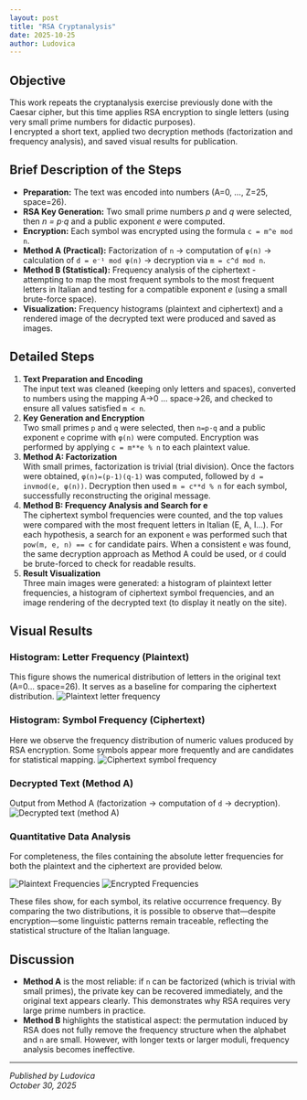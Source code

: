```yaml
---
layout: post
title: "RSA Cryptanalysis"
date: 2025-10-25
author: Ludovica
---
```


<h2>Objective</h2>

This work repeats the cryptanalysis exercise previously done with the Caesar cipher, but this time applies RSA encryption to single letters (using very small prime numbers for didactic purposes).  
I encrypted a short text, applied two decryption methods (factorization and frequency analysis), and saved visual results for publication.

<h2>Brief Description of the Steps</h2>

<ul>
  <li><strong>Preparation:</strong> The text was encoded into numbers (A=0, …, Z=25, space=26).</li>
  <li><strong>RSA Key Generation:</strong> Two small prime numbers <em>p</em> and <em>q</em> were selected, then <em>n = p·q</em> and a public exponent <em>e</em> were computed.</li>
  <li><strong>Encryption:</strong> Each symbol was encrypted using the formula <code>c = m^e mod n</code>.</li>
  <li><strong>Method A (Practical):</strong> Factorization of <code>n</code> → computation of <code>φ(n)</code> → calculation of <code>d = e⁻¹ mod φ(n)</code> → decryption via <code>m = c^d mod n</code>.</li>
  <li><strong>Method B (Statistical):</strong> Frequency analysis of the ciphertext - attempting to map the most frequent symbols to the most frequent letters in Italian and testing for a compatible exponent <em>e</em> (using a small brute-force space).</li>
  <li><strong>Visualization:</strong> Frequency histograms (plaintext and ciphertext) and a rendered image of the decrypted text were produced and saved as images.</li>
</ul>

<h2>Detailed Steps</h2>

<ol>
  <li>
    <strong>Text Preparation and Encoding</strong><br>
    The input text was cleaned (keeping only letters and spaces), converted to numbers using the mapping A→0 … space→26, and checked to ensure all values satisfied <code>m &lt; n</code>.
  </li>

  <li>
    <strong>Key Generation and Encryption</strong><br>
    Two small primes <code>p</code> and <code>q</code> were selected, then <code>n=p·q</code> and a public exponent <code>e</code> coprime with <code>φ(n)</code> were computed.  
    Encryption was performed by applying <code>c = m**e % n</code> to each plaintext value.
  </li>

  <li>
    <strong>Method A: Factorization</strong><br>
    With small primes, factorization is trivial (trial division).  
    Once the factors were obtained, <code>φ(n)=(p-1)(q-1)</code> was computed, followed by <code>d = invmod(e, φ(n))</code>.  
    Decryption then used <code>m = c**d % n</code> for each symbol, successfully reconstructing the original message.
  </li>

  <li>
    <strong>Method B: Frequency Analysis and Search for e</strong><br>
    The ciphertext symbol frequencies were counted, and the top values were compared with the most frequent letters in Italian (E, A, I...).  
    For each hypothesis, a search for an exponent <code>e</code> was performed such that <code>pow(m, e, n) == c</code> for candidate pairs.  
    When a consistent <code>e</code> was found, the same decryption approach as Method A could be used, or <code>d</code> could be brute-forced to check for readable results.
  </li>

  <li>
    <strong>Result Visualization</strong><br>
    Three main images were generated:  
    a histogram of plaintext letter frequencies, a histogram of ciphertext symbol frequencies, and an image rendering of the decrypted text (to display it neatly on the site).
  </li>
</ol>

<h2>Visual Results</h2>

<h3>Histogram: Letter Frequency (Plaintext)</h3>
This figure shows the numerical distribution of letters in the original text (A=0... space=26). It serves as a baseline for comparing the ciphertext distribution.  
<img src="{{ site.baseurl }}//assets/images/rsa_plain_freq.png" alt="Plaintext letter frequency">


<h3>Histogram: Symbol Frequency (Ciphertext)</h3>
Here we observe the frequency distribution of numeric values produced by RSA encryption.  
Some symbols appear more frequently and are candidates for statistical mapping.  
<img src="{{ site.baseurl }}//assets/images/rsa_cipher_freq.png" alt="Ciphertext symbol frequency">


<h3>Decrypted Text (Method A)</h3>
Output from Method A (factorization → computation of <code>d</code> → decryption).  
<img src="{{ site.baseurl }}//assets/images/rsa_decrypted_text.png" alt="Decrypted text (method A)">


<h3>Quantitative Data Analysis</h3>

<p>
For completeness, the files containing the absolute letter frequencies
for both the plaintext and the ciphertext are provided below.
</p>

<img src="{{ site.baseurl }}//assets/images/plain_freq.jpg" alt="Plaintext Frequencies">
<img src="{{ site.baseurl }}//assets/images/cipher_freq.jpg" alt="Encrypted Frequencies">


<p>
These files show, for each symbol, its relative occurrence frequency. By comparing the two
distributions, it is possible to observe that—despite encryption—some linguistic patterns
remain traceable, reflecting the statistical structure of the Italian language.
</p>



<h2>Discussion</h2>

<ul>
  <li><strong>Method A</strong> is the most reliable: if <code>n</code> can be factorized (which is trivial with small primes), the private key can be recovered immediately, and the original text appears clearly. This demonstrates why RSA requires very large prime numbers in practice.</li>
  <li><strong>Method B</strong> highlights the statistical aspect: the permutation induced by RSA does not fully remove the frequency structure when the alphabet and <code>n</code> are small. However, with longer texts or larger moduli, frequency analysis becomes ineffective.</li>
</ul>


---

*Published by Ludovica*  
*October 30, 2025*
